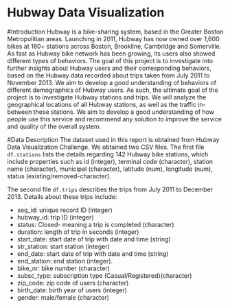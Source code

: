 # Hubway Data Visualization
#Introduction
Hubway is a bike-sharing system, based in the Greater Boston Metropolitian areas. Launching in 2011, Hubway has now owned over 1,600 bikes at 160+ stations across Boston, Brookline, Cambridge and Somerville. As fast as Hubway bike network has been growing, its users also showed different types of behaviors. The goal of this project is to investigate into further insights about Hubway users and their corresponding behaviors, based on the Hubway data recorded about trips taken from July 2011 to November 2013. We aim to develop a good understanding of behaviors of different demographics of Hubway users.
As such, the ultimate goal of the project is to investigate Hubway stations and trips. We will analyze the geographical locations of all Hubway stations, as well as the traffic in-between these stations. We aim to develop a good understanding of how people use this service and recommend any solution to improve the service and quality of the overall system.


#Data Description
The dataset used in this report is obtained from Hubway Data Visualization Challenge. We obtained two CSV files. 
The first file `df.stations` lists the details regarding 142 Hubway bike stations, which include properties such as id (integer), terminal code (character), station name (character), municipal (character), latitude (num), longitude (num), status (existing/removed-character). 

The second file `df.trips` describes the trips from July 2011 to December 2013. Details about these trips include:

* seq_id: unique record ID (integer)
* hubway_id: trip ID (integer)
* status: Closed- meaning a trip is completed (character)
* duration: length of trip in seconds (integer)
* start_date: start date of trip with date and time (string) 
* str_station: start station (integer)
* end_date: start date of trip with date and time (string) 
* end_station: end station (integer). 
* bike_nr: bike number (character)
* subsc_type: subscription type (Casual/Registered)(character)
* zip_code: zip code of users (character)
* birth_date: birth year of users (integer)
* gender: male/female (character)